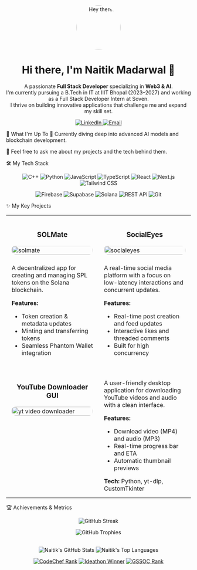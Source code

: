 <div align="center">
<a href="https://github.com/NM3806">
<img src="https://media.giphy.com/media/hvRJCLFzcasrR4ia7z/giphy.gif" width="120px" alt="Hey there!" style="border-radius: 50%;" />
</a>
<h1>Hi there, I'm Naitik Madarwal 👋</h1>
<p>
A passionate <strong>Full Stack Developer</strong> specializing in <strong>Web3 & AI</strong>.<br/>
I'm currently pursuing a B.Tech in IT at IIIT Bhopal (2023–2027) and working as a Full Stack Developer Intern at Soven.<br/>
I thrive on building innovative applications that challenge me and expand my skill set.
</p>

<div>
<a href="https://www.linkedin.com/in/naitik-madarwal-nm3806" target="_blank">
<img src="https://img.shields.io/badge/LinkedIn-%230077B5.svg?style=for-the-badge&logo=linkedin&logoColor=white" alt="LinkedIn">
</a>
<a href="mailto:naitikmadarwal3806@gmail.com">
<img src="https://img.shields.io/badge/Email-D14836?style=for-the-badge&logo=gmail&logoColor=white" alt="Email">
</a>
</div>
</div>

🚀 What I'm Up To
🌱 Currently diving deep into advanced AI models and blockchain development.

💬 Feel free to ask me about my projects and the tech behind them.

🛠️ My Tech Stack
<div align="center">
<p>
<img src="https://img.shields.io/badge/C++-00599C?style=for-the-badge&logo=cplusplus&logoColor=white" alt="C++">
<img src="https://img.shields.io/badge/Python-3776AB?style=for-the-badge&logo=python&logoColor=white" alt="Python">
<img src="https://img.shields.io/badge/JavaScript-F7DF1E?style=for-the-badge&logo=javascript&logoColor=black" alt="JavaScript">
<img src="https://img.shields.io/badge/TypeScript-3178C6?style=for-the-badge&logo=typescript&logoColor=white" alt="TypeScript">
<img src="https://img.shields.io/badge/React-20232A?style=for-the-badge&logo=react&logoColor=61DAFB" alt="React">
<img src="https://img.shields.io/badge/Next.js-000000?style=for-the-badge&logo=nextdotjs&logoColor=white" alt="Next.js">
<img src="https://img.shields.io/badge/Tailwind_CSS-38B2AC?style=for-the-badge&logo=tailwind-css&logoColor=white" alt="Tailwind CSS">
</p>
<p>
<img src="https://img.shields.io/badge/Firebase-FFCA28?style=for-the-badge&logo=firebase&logoColor=black" alt="Firebase">
<img src="https://img.shields.io/badge/Supabase-3ECF8E?style=for-the-badge&logo=supabase&logoColor=white" alt="Supabase">
<img src="https://img.shields.io/badge/Solana-9945FF?style=for-the-badge&logo=solana&logoColor=white" alt="Solana">
<img src="https://img.shields.io/badge/REST_API-000000?style=for-the-badge&logo=api-platform&logoColor=white" alt="REST API">
<img src="https://img.shields.io/badge/Git-F05032?style=for-the-badge&logo=git&logoColor=white" alt="Git">
</p>
</div>

✨ My Key Projects
<table align="center" style="border: none; width: 100%;">
<!-- SOLMate and SocialEyes -->
<tr valign="top">
<td width="50%" style="padding: 15px;">
<h3 align="center">SOLMate</h3>
<a href="https://github.com/NM3806/solmate">
<img width="100%" alt="solmate" src="https://github.com/user-attachments/assets/d89fdf57-a990-4ca6-80dd-6f3c06f0383c" style="border-radius: 10px;"/>
</a>
<div style="padding-top: 10px;">
<p>A decentralized app for creating and managing SPL tokens on the Solana blockchain.</p>
<b>Features:</b>
<ul>
<li>Token creation & metadata updates</li>
<li>Minting and transferring tokens</li>
<li>Seamless Phantom Wallet integration</li>
</ul>
</div>
</td>
<td width="50%" style="padding: 15px;">
<h3 align="center">SocialEyes</h3>
<a href="https://github.com/NM3806/socialeyes">
<img width="100%" alt="socialeyes" src="https://github.com/user-attachments/assets/cc25a8c4-15a6-4975-9300-bc78d3bce697" style="border-radius: 10px;"/>
</a>
<div style="padding-top: 10px;">
<p>A real-time social media platform with a focus on low-latency interactions and concurrent updates.</p>
<b>Features:</b>
<ul>
<li>Real-time post creation and feed updates</li>
<li>Interactive likes and threaded comments</li>
<li>Built for high concurrency</li>
</ul>
</div>
</td>
</tr>
<!-- YouTube Downloader -->
<tr valign="top">
<td width="50%" style="padding: 15px;">
<h3 align="center">YouTube Downloader GUI</h3>
<a href="https://github.com/NM3806/Youtube-Video-Downloader-GUI">
<img width="100%" alt="yt video downloader" src="https://github.com/user-attachments/assets/e78db451-cfc4-4b77-889f-0d5834a3f124" style="border-radius: 10px;"/>
</a>
</td>
<td width="50%" style="padding: 15px; vertical-align: middle;">
<div>
<p>A user-friendly desktop application for downloading YouTube videos and audio with a clean interface.</p>
<b>Features:</b>
<ul>
<li>Download video (MP4) and audio (MP3)</li>
<li>Real-time progress bar and ETA</li>
<li>Automatic thumbnail previews</li>
</ul>
<b>Tech:</b> Python, yt-dlp, CustomTkinter
</div>
</td>
</tr>
</table>

🏆 Achievements & Metrics
<div align="center">
<p>
<img src="https://nirzak-streak-stats.vercel.app/?user=NM3806&theme=dark&hide_border=false" alt="GitHub Streak"/>
</p>
<p>
<img src="https://github-profile-trophy.vercel.app/?username=NM3806&theme=radical&no-frame=false&no-bg=false&margin-w=4&row=1&column=3" alt="GitHub Trophies"/>
</p>
<br/>
<img src="https://github-readme-stats.vercel.app/api?username=NM3806&theme=dark&hide_border=false&include_all_commits=true&count_private=true" alt="Naitik's GitHub Stats"/>
<img src="https://github-readme-stats.vercel.app/api/top-langs/?username=NM3806&theme=dark&hide_border=false&include_all_commits=true&count_private=true&layout=compact" alt="Naitik's Top Languages"/>
<p>
<a href="https://www.codechef.com/users/naitikm3806" target="_blank"><img src="https://img.shields.io/badge/CodeChef-2_Star_Coder-5B4638?style=for-the-badge&logo=codechef&logoColor=white" alt="CodeChef Rank"/></a>
<a href="https://ideathon-gdsc.vercel.app" target="_blank"><img src="https://img.shields.io/badge/Ideathon_Winner-2nd_Place-4CAF50?style=for-the-badge" alt="Ideathon Winner"/></a>
<a href="https://gssoc.tech" target="_blank"><img src="https://img.shields.io/badge/GSSOC_Extended_2024-Rank_338-FF5722?style=for-the-badge" alt="GSSOC Rank"/></a>
</p>
</div>
